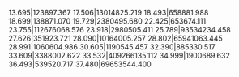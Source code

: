 13.695|123897.367
17.506|13014825.219
18.493|658881.988
18.699|138871.070
19.729|2380495.680
22.425|653674.111
23.755|112676068.576
23.918|2980505.411
25.789|93534234.458
27.626|351923.721
28.090|10164005.257
28.802|65941063.445
28.991|1060604.986
30.605|1190545.457
32.390|885330.517
33.609|3388002.622
33.532|409266135.112
34.999|1900689.632
36.493|539520.717
37.480|69653544.400